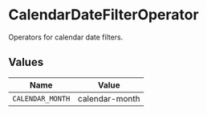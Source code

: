 # CalendarDateFilterOperator

Operators for calendar date filters.


## Values

| Name             | Value            |
| ---------------- | ---------------- |
| `CALENDAR_MONTH` | calendar-month   |